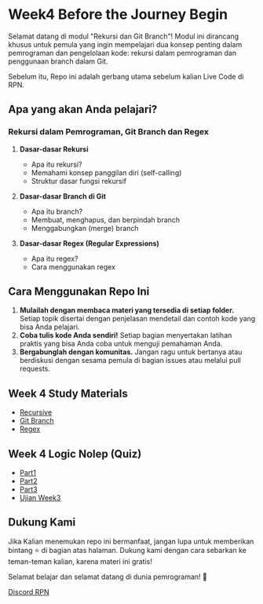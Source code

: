 # Week4 Before the Journey Begin

Selamat datang di modul "Rekursi dan Git Branch"! Modul ini dirancang khusus untuk pemula yang ingin mempelajari dua konsep penting dalam pemrograman dan pengelolaan kode: rekursi dalam pemrograman dan penggunaan branch dalam Git.

Sebelum itu, Repo ini adalah gerbang utama sebelum kalian Live Code di RPN.

## Apa yang akan Anda pelajari?

### Rekursi dalam Pemrograman, Git Branch dan Regex

1. **Dasar-dasar Rekursi**
   - Apa itu rekursi?
   - Memahami konsep panggilan diri (self-calling)
   - Struktur dasar fungsi rekursif

2. **Dasar-dasar Branch di Git**
   - Apa itu branch?
   - Membuat, menghapus, dan berpindah branch
   - Menggabungkan (merge) branch

3. **Dasar-dasar Regex (Regular Expressions)**
   - Apa itu regex?
   - Cara menggunakan regex

## Cara Menggunakan Repo Ini

1. **Mulailah dengan membaca materi yang tersedia di setiap folder.** Setiap topik disertai dengan penjelasan mendetail dan contoh kode yang bisa Anda pelajari.
2. **Coba tulis kode Anda sendiri!** Setiap bagian menyertakan latihan praktis yang bisa Anda coba untuk menguji pemahaman Anda.
3. **Bergabunglah dengan komunitas.** Jangan ragu untuk bertanya atau berdiskusi dengan sesama pemula di bagian issues atau melalui pull requests.

## Week 4 Study Materials
- [Recursive](https://github.com/RPN-Phase-0/Week4-Before-the-Journey-Begin/blob/main/study-materials/part1.md)
- [Git Branch](https://github.com/RPN-Phase-0/Week4-Before-the-Journey-Begin/blob/main/study-materials/part2.md)
- [Regex](https://github.com/RPN-Phase-0/Week4-Before-the-Journey-Begin/blob/main/study-materials/part3.md)

## Week 4 Logic Nolep (Quiz)
- [Part1](https://github.com/RPN-Phase-0/Week3-Object-is-a-key/tree/main/quiz/part1)
- [Part2](https://github.com/RPN-Phase-0/Week3-Object-is-a-key/tree/main/quiz/part2)
- [Part3](https://github.com/RPN-Phase-0/Week3-Object-is-a-key/tree/main/quiz/part3)
- [Ujian Week3](https://github.com/RPN-Phase-0/Week3-Object-is-a-key/tree/main/quiz/ujian)

## Dukung Kami

Jika Kalian menemukan repo ini bermanfaat, jangan lupa untuk memberikan bintang ⭐ di bagian atas halaman. Dukung kami dengan cara sebarkan ke teman-teman kalian, karena materi ini gratis!

Selamat belajar dan selamat datang di dunia pemrograman! 🚀

[Discord RPN](https://discord.gg/ufbRBRTKN8)

